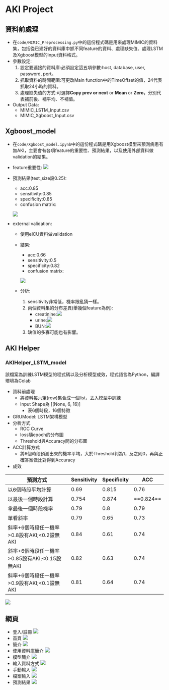 # AKI Project
## 資料前處理
- 在`code/MIMIC_Preprocessing.py`中的這份程式碼是用來處理MIMIC的資料集，包括從已建好的資料庫中抓不同feature的資料、處理缺失值、處理LSTM及Xgboost模型的input資料格式。
- 參數設定:
    1. 設定要連接的資料庫:必須設定這五項參數:host, database, user, password, port。
    2. 抓取資料的時間範圍:可更改Main function中的TimeOffset的值，24代表抓取24小時的資料。
    3. 處理缺失值的方式:可選擇**Copy prev or next** or **Mean** or **Zero**，分別代表補前後、補平均、不補值。
- Output Data:
    - MIMIC_LSTM_Input.csv
    - MIMIC_Xgboost_Input.csv

## Xgboost_model
- 在`code/Xgboost_model.ipynb`中的這份程式碼是用Xgboost模型來預測病患有無AKI，主要會有各項feature的重要性、預測結果，以及使用外部資料做validation的結果。
- feature重要性:
![](https://i.imgur.com/nRNgy8O.png)
- 預測結果(test_size設0.25):
    - acc:0.85
    - sensitivity:0.85
    - specificity:0.85
    - confusion matrix:
    
    ![](https://i.imgur.com/G1Ax1qa.png)
- external validation:
    - 使用eICU資料做validation
    - 結果:
        - acc:0.66
        - sensitivity:0.5
        - specificity:0.82
        - confusion matrix:
        
        ![](https://i.imgur.com/F6xmsQK.png)
    - 分析:
        1. sensitivity非常低，機率跟亂猜一樣。
        2. 兩個資料集的分布差異(舉幾個feature為例):
            - creatinine:![](https://i.imgur.com/5fY1uHD.png)
            - urine:![](https://i.imgur.com/NJ4B834.png)
            - BUN:![](https://i.imgur.com/xvp18Wa.png)
        3. 缺值的多寡可能也有影響。

## AKI Helper
### AKIHelper_LSTM_model
該檔案為訓練LSTM模型的程式碼以及分析模型成效，程式語言為Python，編譯環境為Colab
- 資料前處理
    - 將資料每六筆(row)集合成一個list，丟入模型中訓練
    - Input Shape為 [(None, 6, 16)]
        - 表6個時段，16個特徵
- GRUModel: LSTM架構模型
- 分析方式
    - ROC Curve
    - loss隨epoch的分布圖
    - Threshold與Accuracy間的分布圖
- ACC計算方式
    - 將6個時段預測出來的機率平均，大於Threshold判為1，反之則0，再與正確答案做比對得到Accuracy
- 成效

| 預測方式 | Sensitivity | Specificity | ACC |
| -------- | -------- | -------- | --------- |
| 以6個時段平均計算|0.69|0.815|0.76|
| 以最後一個時段計算|0.754| 0.874|==0.824==|
| 拿最後一個時段機率|0.79|0.8|0.79|
| 單看斜率| 0.79|0.65|0.73|
| 斜率+6個時段任一機率>0.8設有AKI;<0.2設無AKI|0.84|0.61|0.74|
| 斜率+6個時段任一機率>0.85設有AKI;<0.15設無AKI|0.82|0.63|0.74|
| 斜率+6個時段任一機率>0.9設有AKI;<0.1設無AKI|0.81|0.64|0.74|

![](https://i.imgur.com/U4P0rUK.png)
## 網頁
- 登入/註冊
![](https://i.imgur.com/hp7lOok.png)
- 首頁
![](https://i.imgur.com/As0wcUR.png)
- 簡介
![](https://i.imgur.com/iiBZlac.png)
- 使用資料庫簡介
![](https://i.imgur.com/MUL6WjQ.png)
- 模型簡介
![](https://i.imgur.com/OReu7nO.png)
- 輸入資料方式
![](https://i.imgur.com/fEPXNAO.png)
- 手動輸入
![](https://i.imgur.com/FS89Ev9.png)
- 檔案輸入
![](https://i.imgur.com/aLkvZUw.png)
- 預測結果
![](https://i.imgur.com/FTcXB9j.png)
